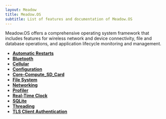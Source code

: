```yaml
---
layout: Meadow
title: Meadow.OS
subtitle: List of features and documentation of Meadow.OS
---
```


Meadow.OS offers a comprehensive operating system framework that includes features for wireless network and device connectivity, file and database operations, and application lifecycle monitoring and management.

* **[Automatic Restarts](Automatic_Restarts)**
* **[Bluetooth](Bluetooth)**
* **[Cellular](Cellular)**
* **[Configuration](Configuration)**
* **[Core-Compute_SD_Card](Core-Compute_SD_Card)**
* **[File System](File_System)**
* **[Networking](Networking)**
* **[Profiler](Profiler)**
* **[Real-Time Clock](RTC)**
* **[SQLite](SQLite)**
* **[Threading](Threading)**
* **[TLS Client Authentication](TLS_Client_Authentication)**
